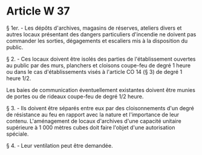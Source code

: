 # Article W 37

§ 1er. - Les dépôts d'archives, magasins de réserves, ateliers divers et autres locaux présentant des dangers particuliers d'incendie ne doivent pas commander les sorties, dégagements et escaliers mis à la disposition du public.

§ 2. - Ces locaux doivent être isolés des parties de l'établissement ouvertes au public par des murs, planchers et cloisons coupe-feu de degré 1 heure ou dans le cas d'établissements visés à l'article CO 14 (§ 3) de degré 1 heure 1/2.

Les baies de communication éventuellement existantes doivent être munies de portes ou de rideaux coupe-feu de degré 1/2 heure.

§ 3. - Ils doivent être séparés entre eux par des cloisonnements d'un degré de résistance au feu en rapport avec la nature et l'importance de leur contenu. L'aménagement de locaux d'archives d'une capacité unitaire supérieure à 1 000 mètres cubes doit faire l'objet d'une autorisation spéciale.

§ 4. - Leur ventilation peut être demandée.
